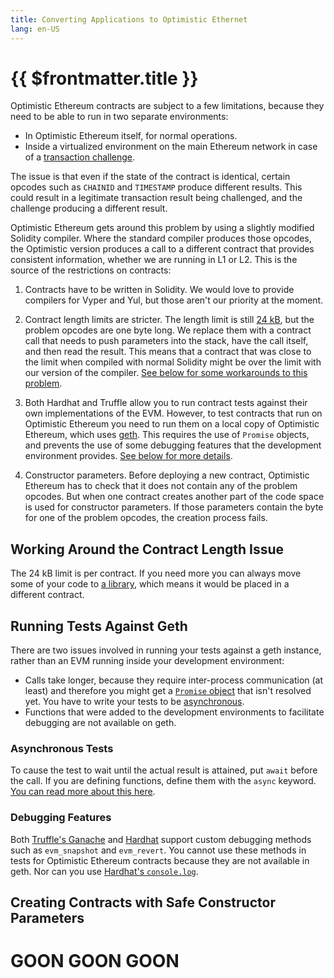 ```yaml
---
title: Converting Applications to Optimistic Ethernet
lang: en-US
---
```


# {{ $frontmatter.title }}

Optimistic Ethereum contracts are subject to a few limitations, because they need to
be able to run in two separate environments:

- In Optimistic Ethereum itself, for normal operations.
- Inside a virtualized environment on the main Ethereum network in case of a
  [transaction challenge](/docs/protocol/protocol.html#transaction-challenge-contracts).

The issue is that even if the state of the contract is identical, certain 
opcodes such as `CHAINID` and `TIMESTAMP` produce different results. This could
result in a legitimate transaction result being challenged, and the challenge producing
a different result.

Optimistic Ethereum gets around this problem by using a slightly modified Solidity
compiler. Where the standard compiler produces those opcodes, the Optimistic version
produces a call to a different contract that provides consistent information, whether
we are running in L1 or L2. This is the source of the restrictions on contracts:


1. Contracts have to be written in Solidity. We would love to provide compilers for
   Vyper and Yul, but those aren't our priority at the moment.

1. Contract length limits are stricter. The length limit is still 
   [24 kB](https://github.com/ethereum/EIPs/blob/master/EIPS/eip-170.md), but
   the problem opcodes are one byte long. We replace them with a contract call that 
   needs to push parameters into the stack, have the call itself, and then read the
   result. This means that a contract that was close to the limit when compiled with
   normal Solidity might be over the limit with our version of the compiler. 
   [See below for some workarounds to this problem](#working-around-the-contract-length-issue).

1. Both Hardhat and Truffle allow you to run contract tests against their own 
   implementations of the EVM. However, to test contracts that run on Optimistic
   Ethereum you need to run them on a local copy of Optimistic Ethereum, which uses
   [geth](https://geth.ethereum.org/). This requires the use of `Promise` objects,
   and prevents the use of some debugging features that the development environment
   provides. [See below for more details](#running-tests-against-geth).

1. Constructor parameters. Before deploying a new contract, Optimistic Ethereum
   has to check that it does not contain any of the problem opcodes. But when
   one contract creates another part of the code space is used for constructor 
   parameters. If those parameters contain the byte for one of the problem opcodes,
   the creation process fails.


## Working Around the Contract Length Issue

The 24 kB limit is per contract. If you need more you can always move some of your
code to [a library](https://docs.soliditylang.org/en/v0.8.6/contracts.html#libraries),
which means it would be placed in a different contract. 


## Running Tests Against Geth

There are two issues involved in running your tests against a geth instance, rather
than an EVM running inside your development environment:

- Calls take longer, because they require inter-process communication (at least) and
  therefore you might get a [`Promise` 
  object](https://www.w3schools.com/js/js_promise.asp) that isn't resolved yet. You
  have to write your tests to be 
  [asynchronous](https://developer.mozilla.org/en-US/docs/Learn/JavaScript/Asynchronous/Concepts).
- Functions that were added to the development environments to facilitate debugging are
  not available on geth.

### Asynchronous Tests

To cause the test to wait until the actual result is attained, put `await` before the
call. If you are defining functions, define them with the `async` keyword. [You can 
read more about this here](https://www.w3schools.com/js/js_async.asp). 

### Debugging Features

Both [Truffle's Ganache](https://github.com/trufflesuite/ganache-cli#custom-methods) and 
[Hardhat](https://hardhat.org/hardhat-network/#special-testing-debugging-methods) support custom debugging methods such as `evm_snapshot` and `evm_revert`. You cannot 
use these methods in tests for Optimistic Ethereum contracts because they are not available in geth. Nor can you use [Hardhat's `console.log`](https://hardhat.org/tutorial/debugging-with-hardhat-network.html).


## Creating Contracts with Safe Constructor Parameters

# **GOON GOON GOON**